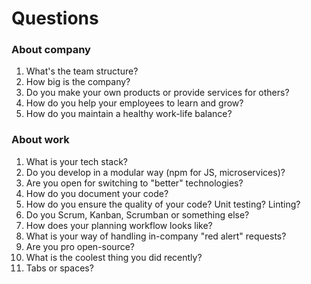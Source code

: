 # Questions

### About company

1. What's the team structure?
2. How big is the company?
3. Do you make your own products or provide services for others?
4. How do you help your employees to learn and grow?
5. How do you maintain a healthy work-life balance?

### About work

1. What is your tech stack?
2. Do you develop in a modular way (npm for JS, microservices)?
3. Are you open for switching to "better" technologies?
4. How do you document your code?
5. How do you ensure the quality of your code? Unit testing? Linting?
6. Do you Scrum, Kanban, Scrumban or something else?
7. How does your planning workflow looks like?
8. What is your way of handling in-company "red alert" requests?
9. Are you pro open-source?
10. What is the coolest thing you did recently?
11. Tabs or spaces?
